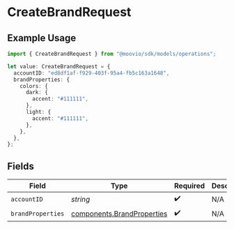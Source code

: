# CreateBrandRequest

## Example Usage

```typescript
import { CreateBrandRequest } from "@moovio/sdk/models/operations";

let value: CreateBrandRequest = {
  accountID: "ed8df1af-f929-403f-95a4-fb5c163a1648",
  brandProperties: {
    colors: {
      dark: {
        accent: "#111111",
      },
      light: {
        accent: "#111111",
      },
    },
  },
};
```

## Fields

| Field                                                                    | Type                                                                     | Required                                                                 | Description                                                              |
| ------------------------------------------------------------------------ | ------------------------------------------------------------------------ | ------------------------------------------------------------------------ | ------------------------------------------------------------------------ |
| `accountID`                                                              | *string*                                                                 | :heavy_check_mark:                                                       | N/A                                                                      |
| `brandProperties`                                                        | [components.BrandProperties](../../models/components/brandproperties.md) | :heavy_check_mark:                                                       | N/A                                                                      |
